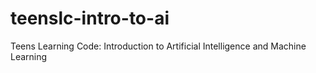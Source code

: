 # teenslc-intro-to-ai
Teens Learning Code: Introduction to Artificial Intelligence and Machine Learning
